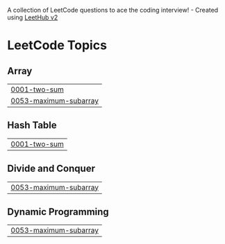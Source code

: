 A collection of LeetCode questions to ace the coding interview! - Created using [LeetHub v2](https://github.com/arunbhardwaj/LeetHub-2.0)
<!---LeetCode Topics Start-->
# LeetCode Topics
## Array
|  |
| ------- |
| [0001-two-sum](https://github.com/AAVULANITHISH/leetcode/tree/master/0001-two-sum) |
| [0053-maximum-subarray](https://github.com/AAVULANITHISH/leetcode/tree/master/0053-maximum-subarray) |
## Hash Table
|  |
| ------- |
| [0001-two-sum](https://github.com/AAVULANITHISH/leetcode/tree/master/0001-two-sum) |
## Divide and Conquer
|  |
| ------- |
| [0053-maximum-subarray](https://github.com/AAVULANITHISH/leetcode/tree/master/0053-maximum-subarray) |
## Dynamic Programming
|  |
| ------- |
| [0053-maximum-subarray](https://github.com/AAVULANITHISH/leetcode/tree/master/0053-maximum-subarray) |
<!---LeetCode Topics End-->